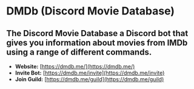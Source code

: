 # DMDb (Discord Movie Database)
## The Discord Movie Database a Discord bot that gives you information about movies from IMDb using a range of different commands.

- **Website:** [https://dmdb.me/](https://dmdb.me/)
- **Invite Bot:** [https://dmdb.me/invite](https://dmdb.me/invite)
- **Join Guild:** [https://dmdb.me/guild](https://dmdb.me/guild)